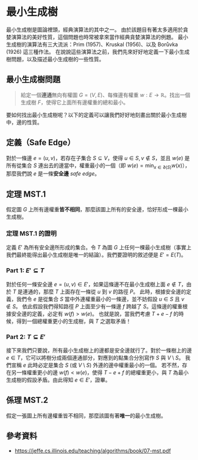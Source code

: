# 最小生成樹

最小生成樹是圖論裡頭，經典演算法的其中之一。
由於該題目有著太多適用於貪婪演算法的美好性質，這個問題也時常被拿來當作經典貪婪演算法的例題。
最小生成樹的演算法有三大流派：Prim (1957)、Kruskal (1956)、以及 Borůvka (1926) 這三種作法。
在說說這些演算法之前，我們先來好好地定義一下最小生成樹問題，以及描述最小生成樹的一些性質。

## 最小生成樹問題

> 給定一個**連通**無向有權圖 $G=(V, E)$、每條邊有權重 $w:E\to \mathbb{R}$。找出一個生成樹 $F$，使得它上面所有邊權重的總和最小。

要如何找出最小生成樹呢？以下的定義可以讓我們好好地刻畫出關於最小生成樹中，邊的性質。


## 定義（Safe Edge）

對於一條邊 $e=(u, v)$，若存在子集合 $S\subseteq V$，使得 $u\in S, v\notin S$，並且 $w(e)$ 是所有從集合 $S$ 連出去的邊當中，權重最小的一個（即 $w(e)=\min_{x\in \partial(S)} w(x)$），
那麼我們說 $e$ 是一條**安全邊** _safe edge_。

## 定理 MST.1

假定圖 $G$ 上所有邊權重**皆不相同**，那麼該圖上所有的安全邊，恰好形成一棵最小生成樹。

### 定理 MST.1 的證明

定義 $E'$ 為所有安全邊所形成的集合。令 $T$ 為圖 $G$ 上任何一棵最小生成樹（事實上我們最終能得出最小生成樹是唯一的結論）。我們要證明的敘述便是 $E'=E(T)$。

### Part 1: $E'\subseteq T$

對於任何一條安全邊 $e=(u, v)\in E'$，如果這條邊不在最小生成樹上面 $e\notin T$，由於 $T$ 是連通的，那麼 $T$ 上面存在一條從 $u$ 到 $v$ 的路徑 $P$。
此時，根據安全邊的定義，我們令 $e$ 是從集合 $S$ 當中外連權重最小的一條邊，並不妨假設 $u\in S$ 且 $v\notin S$。
依此假設我們得知路徑 $P$ 上面至少有一條邊 $f$ 跨越了 $S$。這條邊的權重根據安全邊的定義，必定有 $w(f) > w(e)$。
也就是說，當我們考慮 $T+e-f$ 的時候，得到一個總權重更小的生成樹，與 $T$ 之選取矛盾！

### Part 2: $T\subseteq E'$

接下來我們只要說，所有最小生成樹上的邊都是安全邊就行了。對於一條樹上的邊 $e\in T$，它可以將樹分成兩個連通部分，對應到的點集合分別寫作 $S$ 與 $V\setminus S$。
我們宣稱 $e$ 此時必定是集合 $S$ (或 $V\setminus S$) 外連的邊中權重最小的一個。
若不然，存在另一條權重更小的邊 $w(f) < w(e)$，使得 $T-e+f$ 的總權重更小，與 $T$ 為最小生成樹的假設矛盾。由此得知 $e\in E'$，證畢。

## 係理 MST.2

假定一張圖上所有邊權重皆不相同，那麼該圖有著**唯一**的最小生成樹。

## 參考資料

* https://jeffe.cs.illinois.edu/teaching/algorithms/book/07-mst.pdf